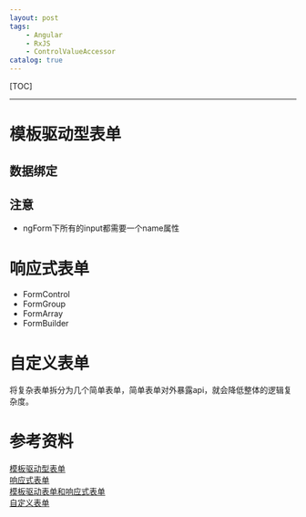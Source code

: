 ```yaml
---
layout: post
tags: 
    - Angular
    - RxJS
    - ControlValueAccessor
catalog: true
---
```


[TOC]

---

# 模板驱动型表单

## 数据绑定

## 注意 

- ngForm下所有的input都需要一个name属性

# 响应式表单

- FormControl
- FormGroup
- FormArray
- FormBuilder

# 自定义表单

将复杂表单拆分为几个简单表单，简单表单对外暴露api，就会降低整体的逻辑复杂度。

# 参考资料

[模板驱动型表单](https://juejin.im/post/58fda79a44d9040069ee0a87)<br>
[响应式表单](https://juejin.im/post/593fa043a0bb9f006b684df4)<br>
[模板驱动表单和响应式表单](https://onejustone.github.io/2017/06/30/%E6%A8%A1%E6%9D%BF%E9%A9%B1%E5%8A%A8%E4%B8%8E%E5%93%8D%E5%BA%94%E5%BC%8F%E8%A1%A8%E5%8D%95/)<br>
[自定义表单](https://juejin.im/post/58f0a365b123db02392becb1)